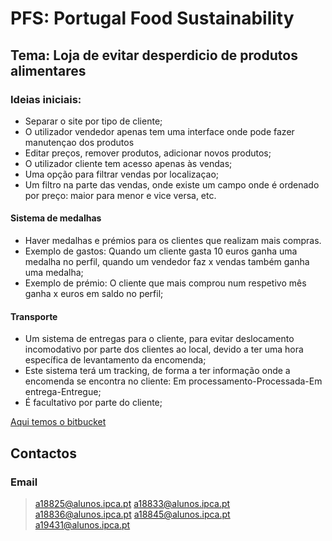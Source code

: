 # PFS: Portugal Food Sustainability

## Tema: Loja de evitar desperdicio de produtos alimentares
### Ideias iniciais:
* Separar o site por tipo de cliente;
* O utilizador vendedor apenas tem uma interface onde pode fazer manutençao dos produtos
* Editar preços, remover produtos, adicionar novos produtos;
* O utilizador cliente tem acesso apenas às vendas;
* Uma opção para filtrar vendas por localizaçao;
* Um filtro na parte das vendas, onde existe um campo onde é ordenado por preço: maior para menor e vice versa, etc.

#### Sistema de medalhas
* Haver medalhas e prémios para os clientes que realizam mais compras. 
* Exemplo de gastos: Quando um cliente gasta 10 euros ganha uma medalha no perfil, quando um vendedor faz x vendas também ganha uma medalha;
* Exemplo de prémio: O cliente que mais comprou num respetivo mês ganha x euros em saldo no perfil;

#### Transporte
* Um sistema de entregas para o cliente, para evitar deslocamento incomodativo por parte dos clientes ao local, devido a ter uma hora específica de levantamento da encomenda;
* Este sistema terá um tracking, de forma a ter informação onde a encomenda se encontra no cliente: Em processamento-Processada-Em entrega-Entregue;
* É facultativo por parte do cliente;

[Aqui temos o bitbucket](https://bitbucket.org/SimaoO/repo_18825_18833_18836/wiki/Home)

## Contactos
### Email
> a18825@alunos.ipca.pt
> a18833@alunos.ipca.pt
> a18836@alunos.ipca.pt
> a18845@alunos.ipca.pt
> a19431@alunos.ipca.pt

